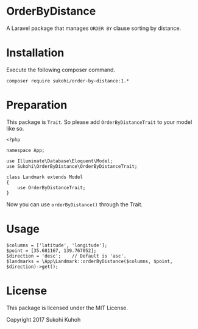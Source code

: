 # OrderByDistance
A Laravel package that manages `ORDER BY` clause sorting by distance.

# Installation

Execute the following composer command.

    composer require sukohi/order-by-distance:1.*

# Preparation

This package is `Trait`.
So please add `OrderByDistanceTrait` to your model like so.

    <?php
    
    namespace App;
    
    use Illuminate\Database\Eloquent\Model;
    use Sukohi\OrderByDistance\OrderByDistanceTrait;
    
    class Landmark extends Model
    {
        use OrderByDistanceTrait;
    }
    
Now you can use `orderByDistance()` through the Trait.

# Usage

    $columns = ['latitude', 'longitude'];
    $point = [35.681167, 139.767052];
    $direction = 'desc';    // Default is 'asc'.
    $landmarks = \App\Landmark::orderByDistance($columns, $point, $direction)->get();
    
# License

This package is licensed under the MIT License.

Copyright 2017 Sukohi Kuhoh